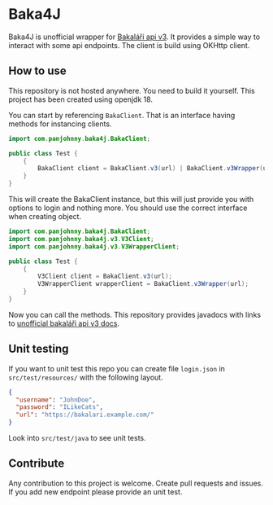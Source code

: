 # Baka4J
Baka4J is unofficial wrapper for [Bakaláři api v3](https://github.com/bakalari-api/bakalari-api-v3/). It provides a simple way to interact with some api endpoints.
The client is build using OKHttp client.

## How to use
This repository is not hosted anywhere. You need to build it yourself. This project has been created using openjdk 18.

You can start by referencing `BakaClient`. That is an interface having methods for instancing clients.

```java
import com.panjohnny.baka4j.BakaClient;

public class Test {
    {
        BakaClient client = BakaClient.v3(url) | BakaClient.v3Wrapper(url);
    }
}
```

This will create the BakaClient instance, but this will just provide you with options to login and nothing more. You should use the correct interface when creating object.

```java
import com.panjohnny.baka4j.BakaClient;
import com.panjohnny.baka4j.v3.V3Client;
import com.panjohnny.baka4j.v3.V3WrapperClient;

public class Test {
    {
        V3Client client = BakaClient.v3(url);
        V3WrapperClient wrapperClient = BakaClient.v3Wrapper(url);
    }
}
```

Now you can call the methods. This repository provides javadocs with links to [unofficial bakaláři api v3 docs](https://github.com/bakalari-api/bakalari-api-v3/).

## Unit testing
If you want to unit test this repo you can create file `login.json` in `src/test/resources/` with the following layout.
```json
{
  "username": "JohnDoe",
  "password": "ILikeCats",
  "url": "https://bakalari.example.com/"
}
```
Look into `src/test/java` to see unit tests.

## Contribute
Any contribution to this project is welcome. Create pull requests and issues. If you add new endpoint please provide an unit test.
